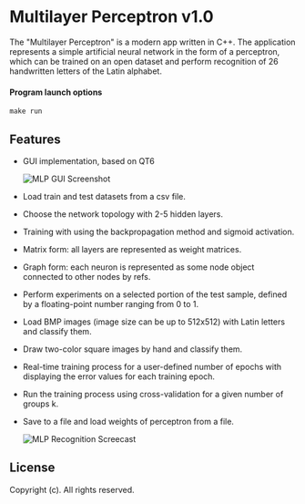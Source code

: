 # Multilayer Perceptron v1.0
The "Multilayer Perceptron" is a modern app written in C++. The application represents a simple artificial neural network in the form of a perceptron, which can be trained on an open dataset and perform recognition of 26 handwritten letters of the Latin alphabet.

#### Program launch options

```
make run
```

## Features
- GUI implementation, based on QT6

  ![MLP GUI Screenshot](./docs/images/GUI.png)

- Load train and test datasets from a csv file.
- Choose the network topology with 2-5 hidden layers.
- Training with using the backpropagation method and sigmoid activation.
- Matrix form: all layers are represented as weight matrices.
- Graph form: each neuron is represented as some node object connected to other nodes by refs.
- Perform experiments on a selected portion of the test sample, defined by a floating-point number ranging from 0 to 1.
- Load BMP images (image size can be up to 512x512) with Latin letters and classify them.
- Draw two-color square images by hand and classify them.
- Real-time training process for a user-defined number of epochs with displaying the error values for each training epoch.
- Run the training process using cross-validation for a given number of groups k.
- Save to a file and load weights of perceptron from a file.

  ![MLP Recognition Screecast](./docs/images/Recognition.gif)

## License
Copyright (c). All rights reserved.